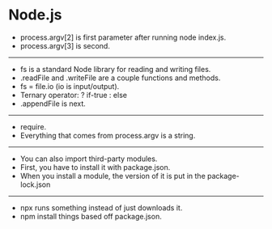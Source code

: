 # Node.js
- process.argv[2] is first parameter after running node index.js.
- process.argv[3] is second.
---
- fs is a standard Node library for reading and writing files.
- .readFile and .writeFile are a couple functions and methods.
- fs = file.io (io is input/output).
- Ternary operator: <condition> ? if-true : else
- .appendFile is next.
---
- require.
- Everything that comes from process.argv is a string.
---
- You can also import third-party modules.
- First, you have to install it with package.json.
- When you install a module, the version of it is put in the package-lock.json
---
- npx runs something instead of just downloads it.
- npm install things based off package.json.
